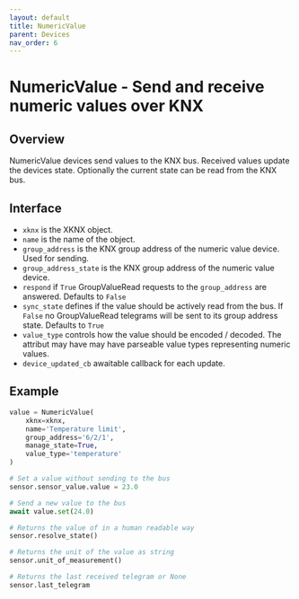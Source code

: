 ```yaml
---
layout: default
title: NumericValue
parent: Devices
nav_order: 6
---
```


# [](#header-1)NumericValue - Send and receive numeric values over KNX

## [](#header-2)Overview

NumericValue devices send values to the KNX bus. Received values update the devices state. Optionally the current state can be read from the KNX bus.

## [](#header-2)Interface

- `xknx` is the XKNX object.
- `name` is the name of the object.
- `group_address` is the KNX group address of the numeric value device. Used for sending.
- `group_address_state` is the KNX group address of the numeric value device.
- `respond` if `True` GroupValueRead requests to the `group_address` are answered. Defaults to `False`
- `sync_state` defines if the value should be actively read from the bus. If `False` no GroupValueRead telegrams will be sent to its group address state. Defaults to `True`
- `value_type` controls how the value should be encoded / decoded. The attribut may have may have parseable value types representing numeric values.
- `device_updated_cb` awaitable callback for each update.

## [](#header-2)Example

```python
value = NumericValue(
    xknx=xknx,
    name='Temperature limit',
    group_address='6/2/1',
    manage_state=True,
    value_type='temperature'
)

# Set a value without sending to the bus
sensor.sensor_value.value = 23.0

# Send a new value to the bus
await value.set(24.0)

# Returns the value of in a human readable way
sensor.resolve_state()

# Returns the unit of the value as string
sensor.unit_of_measurement()

# Returns the last received telegram or None
sensor.last_telegram
```
